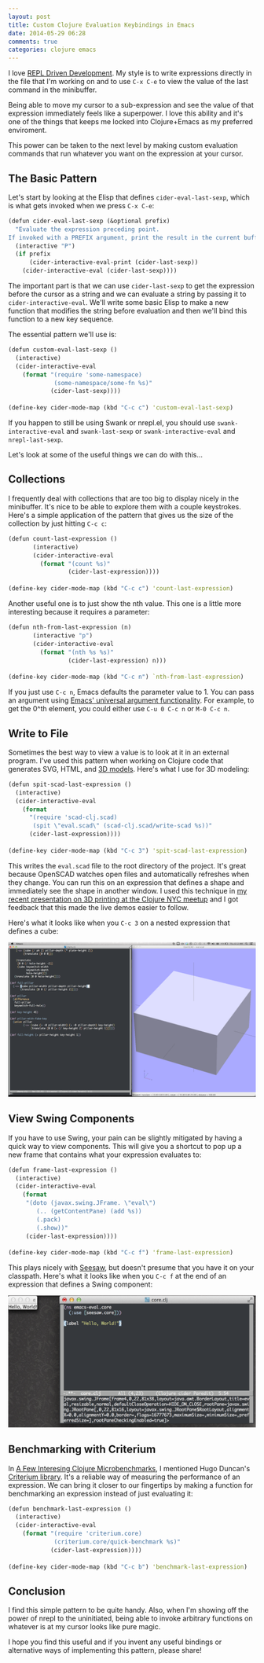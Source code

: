 ```yaml
---
layout: post
title: Custom Clojure Evaluation Keybindings in Emacs
date: 2014-05-29 06:28
comments: true
categories: clojure emacs
---
```

I love [REPL Driven Development](http://blog.jayfields.com/2014/01/repl-driven-development.html).  My style is to write expressions directly in the file that I'm working on and to use `C-x C-e` to view the value of the last command in the minibuffer.

Being able to move my cursor to a sub-expression and see the value of that expression immediately feels like a superpower.  I love this ability and it's one of the things that keeps me locked into Clojure+Emacs as my preferred enviroment.

This power can be taken to the next level by making custom evaluation commands that run whatever you want on the expression at your cursor.

## The Basic Pattern
Let's start by looking at the Elisp that defines `cider-eval-last-sexp`, which is what gets invoked when we press `C-x C-e`:

```clojure
(defun cider-eval-last-sexp (&optional prefix)
  "Evaluate the expression preceding point.
If invoked with a PREFIX argument, print the result in the current buffer."
  (interactive "P")
  (if prefix
      (cider-interactive-eval-print (cider-last-sexp))
    (cider-interactive-eval (cider-last-sexp))))
```

The important part is that we can use `cider-last-sexp` to get the expression before the cursor as a string and we can evaluate a string by passing it to `cider-interactive-eval`.  We'll write some basic Elisp to make a new function that modifies the string before evaluation and then we'll bind this function to a new key sequence.

The essential pattern we'll use is:

```clojure
(defun custom-eval-last-sexp ()
  (interactive)
  (cider-interactive-eval
    (format "(require 'some-namespace)
             (some-namespace/some-fn %s)"
            (cider-last-sexp))))

(define-key cider-mode-map (kbd "C-c c") 'custom-eval-last-sexp)
```

If you happen to still be using Swank or nrepl.el, you should use `swank-interactive-eval` and `swank-last-sexp` or `swank-interactive-eval` and `nrepl-last-sexp`. 

Let's look at some of the useful things we can do with this...

## Collections
I frequently deal with collections that are too big to display nicely in the minibuffer.  It's nice to be able to explore them with a couple keystrokes.  Here's a simple application of the pattern that gives us the size of the collection by just hitting `C-c c`:

```clojure
(defun count-last-expression ()
       (interactive)
       (cider-interactive-eval
         (format "(count %s)"
                 (cider-last-expression))))

(define-key cider-mode-map (kbd "C-c c") 'count-last-expression)
```

Another useful one is to just show the nth value.  This one is a little more interesting because it requires a parameter:

```clojure
(defun nth-from-last-expression (n)
       (interactive "p")
       (cider-interactive-eval
         (format "(nth %s %s)"
                 (cider-last-expression) n)))

(define-key cider-mode-map (kbd "C-c n") `nth-from-last-expression)
```

If you just use `C-c n`, Emacs defaults the parameter value to 1.  You can pass an argument using [Emacs' universal argument functionality](http://www.gnu.org/software/emacs/manual/html_node/emacs/Arguments.html).  For example, to get the 0^th element, you could either use `C-u 0 C-c n` or `M-0 C-c n`.

## Write to File
Sometimes the best way to view a value is to look at it in an external program.  I've used this pattern when working on Clojure code that generates SVG, HTML, and [3D models](/blog/2014/04/09/3d-printing-with-clojure/).  Here's what I use for 3D modeling:

```clojure
(defun spit-scad-last-expression ()
  (interactive)
  (cider-interactive-eval
    (format	
      "(require 'scad-clj.scad)
       (spit \"eval.scad\" (scad-clj.scad/write-scad %s))"
      (cider-last-expression))))

(define-key cider-mode-map (kbd "C-c 3") 'spit-scad-last-expression)
```

This writes the `eval.scad` file to the root directory of the project.  It's great because OpenSCAD watches open files and automatically refreshes when they change.  You can run this on an expression that defines a shape and immediately see the shape in another window.  I used this technique in [my recent presentation on 3D printing at the Clojure NYC meetup](http://www.meetup.com/Clojure-NYC/events/180303582/) and I got feedback that this made the live demos easier to follow.

Here's what it looks like when you `C-c 3` on a nested expression that defines a cube:

![OpenScad Screenshot](/images/show-scad.png)

## View Swing Components
If you have to use Swing, your pain can be slightly mitigated by having a quick way to view components.  This will give you a shortcut to pop up a new frame that contains what your expression evaluates to:

```clojure
(defun frame-last-expression ()
  (interactive)
  (cider-interactive-eval
    (format	
     "(doto (javax.swing.JFrame. \"eval\")
        (.. (getContentPane) (add %s))
        (.pack)
        (.show))"
     (cider-last-expression))))

(define-key cider-mode-map (kbd "C-c f") 'frame-last-expression)
```

This plays nicely with [Seesaw](https://github.com/daveray/seesaw), but doesn't presume that you have it on your classpath.  Here's what it looks like when you `C-c f` at the end of an expression that defines a Swing component:

![JFrame Screenshot](/images/show-frame.png)

## Benchmarking with Criterium
In [A Few Interesing Clojure Microbenchmarks](/blog/2013/11/22/a-few-interesting-clojure-microbenchmarks/), I mentioned Hugo Duncan's [Criterium library](https://github.com/hugoduncan/criterium).  It's a reliable way of measuring the performance of an expression.  We can bring it closer to our fingertips by making a function for benchmarking an expression instead of just evaluating it:

```clojure
(defun benchmark-last-expression ()
  (interactive)
  (cider-interactive-eval
    (format "(require 'criterium.core)
             (criterium.core/quick-benchmark %s)"
            (cider-last-expression))))

(define-key cider-mode-map (kbd "C-c b") 'benchmark-last-expression)
```

## Conclusion
I find this simple pattern to be quite handy.  Also, when I'm showing off the power of nrepl to the uninitiated, being able to invoke arbitrary functions on whatever is at my cursor looks like pure magic.

I hope you find this useful and if you invent any useful bindings or alternative ways of implementing this pattern, please share!